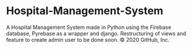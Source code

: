 # Hospital-Management-System
 A Hospital Management System made in Python using the Firebase database, Pyrebase as a wrapper and django. Restructuring of views and feature to create admin user to be done soon.  © 2020 GitHub, Inc.
